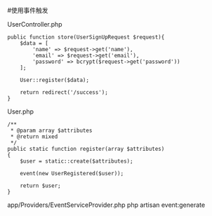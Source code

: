 #使用事件触发

UserController.php
```
public function store(UserSignUpRequest $request){
    $data = [
        'name' => $request->get('name'),
        'email' => $request->get('email'),
        'password' => bcrypt($request->get('password'))
    ];

    User::register($data);

    return redirect('/success');
}
```

User.php
```
/**
 * @param array $attributes
 * @return mixed
 */
public static function register(array $attributes)
{
    $user = static::create($attributes);

    event(new UserRegistered($user));

    return $user;
}
```

app/Providers/EventServiceProvider.php
php artisan event:generate